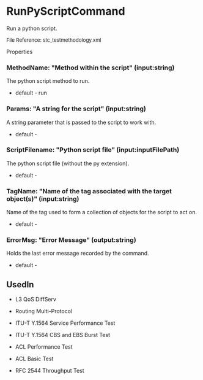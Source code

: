 # RunPyScriptCommand

Run a python script.

<font size="2">File Reference: stc_testmethodology.xml</font>

<text>Properties</text>

### MethodName: "Method within the script" (input:string)

The python script method to run.

* default - run
### Params: "A string for the script" (input:string)

A string parameter that is passed to the script to work with.

* default - 
### ScriptFilename: "Python script file" (input:inputFilePath)

The python script file (without the py extension).

* default - 
### TagName: "Name of the tag associated with the target object(s)" (input:string)

Name of the tag used to form a collection of objects for the script to act on.

* default - 
### ErrorMsg: "Error Message" (output:string)

Holds the last error message recorded by the command.

* default - 
## UsedIn
* L3 QoS DiffServ

* Routing Multi-Protocol

* ITU-T Y.1564 Service Performance Test

* ITU-T Y.1564 CBS and EBS Burst Test

* ACL Performance Test

* ACL Basic Test

* RFC 2544 Throughput Test

